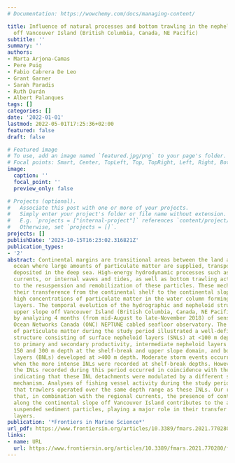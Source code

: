 ```yaml
---
# Documentation: https://wowchemy.com/docs/managing-content/

title: Influence of natural processes and bottom trawling in the nepheloid layer structure
  off Vancouver Island (British Columbia, Canada, NE Pacific)
subtitle: ''
summary: ''
authors:
- Marta Arjona-Camas
- Pere Puig
- Fabio Cabrera De Leo
- Grant Garner
- Sarah Paradis
- Ruth Durán
- Albert Palanques
tags: []
categories: []
date: '2022-01-01'
lastmod: 2022-05-01T17:25:36+02:00
featured: false
draft: false

# Featured image
# To use, add an image named `featured.jpg/png` to your page's folder.
# Focal points: Smart, Center, TopLeft, Top, TopRight, Left, Right, BottomLeft, Bottom, BottomRight.
image:
  caption: ''
  focal_point: ''
  preview_only: false

# Projects (optional).
#   Associate this post with one or more of your projects.
#   Simply enter your project's folder or file name without extension.
#   E.g. `projects = ["internal-project"]` references `content/project/deep-learning/index.md`.
#   Otherwise, set `projects = []`.
projects: []
publishDate: '2023-10-15T16:23:02.316821Z'
publication_types:
- '2'
abstract: Continental margins are transitional areas between the land and the deep
  ocean where large amounts of particulate matter are supplied, transported, and ultimately
  deposited in the deep sea. High-energy hydrodynamic processes such as storms, ocean
  currents, or internal waves and tides, as well as bottom trawling activities contribute
  to the resuspension and remobilization of these particles. These mechanisms favor
  their transference from the continental shelf to the continental slope and maintain
  high concentrations of particulate matter in the water column forming nepheloid
  layers. The temporal evolution of the hydrographic and nepheloid structure in the
  upper slope off Vancouver Island (British Columbia, Canada, NE Pacific) was assessed
  by analyzing 4 months (from mid-August to late-November 2018) of sensor data from
  Ocean Networks Canada (ONC) NEPTUNE cabled seafloor observatory. The distribution
  of particulate matter during the study period illustrated a well-defined turbidity
  structure consisting of surface nepheloid layers (SNLs) at <100 m depth associated
  to primary and secondary productivity, intermediate nepheloid layers (INLs) between
  150 and 300 m depth at the shelf-break and upper slope domain, and bottom nepheloid
  layers (BNLs) developed at >400 m depth. Moderate storm events occurred during fall
  when the more intense INLs were recorded at shelf-break depths. However, not all
  the INLs recorded during this period occurred in coincidence with these storms,
  indicating that these INL detachments were modulated by a different sediment resuspension
  mechanism. Analyses of fishing vessel activity during the study period revealed
  that trawlers operated over the same depth range as these INLs. Our results suggest
  that, in combination with the regional currents, the presence of continuous fishing
  along the continental slope off Vancouver Island contributes to the advection of
  suspended sediment particles, playing a major role in their transfer as nepheloid
  layers.
publication: '*Frontiers in Marine Science*'
url_pdf: https://www.frontiersin.org/articles/10.3389/fmars.2021.770280/full
links:
- name: URL
  url: https://www.frontiersin.org/articles/10.3389/fmars.2021.770280/full
---
```

